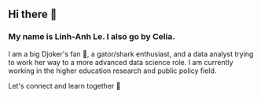 ## Hi there 👋

### My name is Linh-Anh Le. I also go by Celia. 
I am a big Djoker's fan 🎾, a gator/shark enthusiast, and a data analyst trying to work her way to a more advanced data science role.
I am currently working in the higher education research and public policy field.

Let's connect and learn together 🙌


<!--
**lelacelia/lelacelia** is a ✨ _special_ ✨ repository because its `README.md` (this file) appears on your GitHub profile.

Here are some ideas to get you started:

- 🔭 I’m currently working on ...
- 🌱 I’m currently learning ...
- 👯 I’m looking to collaborate on ...
- 🤔 I’m looking for help with ...
- 💬 Ask me about ...
- 📫 How to reach me: ...
- 😄 Pronouns: ...
- ⚡ Fun fact: ...
-->
